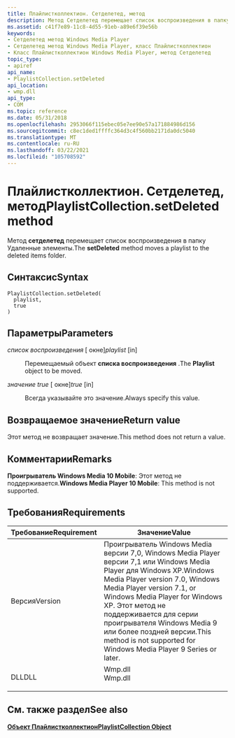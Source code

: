 ```yaml
---
title: Плайлистколлектион. Сетделетед, метод
description: Метод Сетделетед перемещает список воспроизведения в папку Удаленные элементы.
ms.assetid: c41f7e89-11c8-4d55-91eb-a89e6f39e56b
keywords:
- Сетделетед метод Windows Media Player
- Сетделетед метод Windows Media Player, класс Плайлистколлектион
- Класс Плайлистколлектион Windows Media Player, метод Сетделетед
topic_type:
- apiref
api_name:
- PlaylistCollection.setDeleted
api_location:
- wmp.dll
api_type:
- COM
ms.topic: reference
ms.date: 05/31/2018
ms.openlocfilehash: 2953066f115ebec05e7ee90e57a171884986d156
ms.sourcegitcommit: c8ec1ded1ffffc364d3c4f560bb2171da0dc5040
ms.translationtype: MT
ms.contentlocale: ru-RU
ms.lasthandoff: 03/22/2021
ms.locfileid: "105708592"
---
```

# <a name="playlistcollectionsetdeleted-method"></a><span data-ttu-id="b0fd1-106">Плайлистколлектион. Сетделетед, метод</span><span class="sxs-lookup"><span data-stu-id="b0fd1-106">PlaylistCollection.setDeleted method</span></span>

<span data-ttu-id="b0fd1-107">Метод **сетделетед** перемещает список воспроизведения в папку Удаленные элементы.</span><span class="sxs-lookup"><span data-stu-id="b0fd1-107">The **setDeleted** method moves a playlist to the deleted items folder.</span></span>

## <a name="syntax"></a><span data-ttu-id="b0fd1-108">Синтаксис</span><span class="sxs-lookup"><span data-stu-id="b0fd1-108">Syntax</span></span>


```JScript
PlaylistCollection.setDeleted(
  playlist,
  true
)
```



## <a name="parameters"></a><span data-ttu-id="b0fd1-109">Параметры</span><span class="sxs-lookup"><span data-stu-id="b0fd1-109">Parameters</span></span>

<dl> <dt>

<span data-ttu-id="b0fd1-110">*список воспроизведения* \[ окне\]</span><span class="sxs-lookup"><span data-stu-id="b0fd1-110">*playlist* \[in\]</span></span>
</dt> <dd>

<span data-ttu-id="b0fd1-111">Перемещаемый объект **списка воспроизведения** .</span><span class="sxs-lookup"><span data-stu-id="b0fd1-111">The **Playlist** object to be moved.</span></span>

</dd> <dt>

<span data-ttu-id="b0fd1-112">*значение true* \[ окне\]</span><span class="sxs-lookup"><span data-stu-id="b0fd1-112">*true* \[in\]</span></span>
</dt> <dd>

<span data-ttu-id="b0fd1-113">Всегда указывайте это значение.</span><span class="sxs-lookup"><span data-stu-id="b0fd1-113">Always specify this value.</span></span>

</dd> </dl>

## <a name="return-value"></a><span data-ttu-id="b0fd1-114">Возвращаемое значение</span><span class="sxs-lookup"><span data-stu-id="b0fd1-114">Return value</span></span>

<span data-ttu-id="b0fd1-115">Этот метод не возвращает значение.</span><span class="sxs-lookup"><span data-stu-id="b0fd1-115">This method does not return a value.</span></span>

## <a name="remarks"></a><span data-ttu-id="b0fd1-116">Комментарии</span><span class="sxs-lookup"><span data-stu-id="b0fd1-116">Remarks</span></span>

<span data-ttu-id="b0fd1-117">**Проигрыватель Windows Media 10 Mobile**: Этот метод не поддерживается.</span><span class="sxs-lookup"><span data-stu-id="b0fd1-117">**Windows Media Player 10 Mobile**: This method is not supported.</span></span>

## <a name="requirements"></a><span data-ttu-id="b0fd1-118">Требования</span><span class="sxs-lookup"><span data-stu-id="b0fd1-118">Requirements</span></span>



| <span data-ttu-id="b0fd1-119">Требование</span><span class="sxs-lookup"><span data-stu-id="b0fd1-119">Requirement</span></span> | <span data-ttu-id="b0fd1-120">Значение</span><span class="sxs-lookup"><span data-stu-id="b0fd1-120">Value</span></span> |
|--------------------|-------------------------------------------------------------------------------------------------------------------------------------------------------------------------------------------------|
| <span data-ttu-id="b0fd1-121">Версия</span><span class="sxs-lookup"><span data-stu-id="b0fd1-121">Version</span></span><br/> | <span data-ttu-id="b0fd1-122">Проигрыватель Windows Media версии 7,0, Windows Media Player версии 7,1 или Windows Media Player для Windows XP.</span><span class="sxs-lookup"><span data-stu-id="b0fd1-122">Windows Media Player version 7.0, Windows Media Player version 7.1, or Windows Media Player for Windows XP.</span></span> <span data-ttu-id="b0fd1-123">Этот метод не поддерживается для серии проигрывателя Windows Media 9 или более поздней версии.</span><span class="sxs-lookup"><span data-stu-id="b0fd1-123">This method is not supported for Windows Media Player 9 Series or later.</span></span><br/> |
| <span data-ttu-id="b0fd1-124">DLL</span><span class="sxs-lookup"><span data-stu-id="b0fd1-124">DLL</span></span><br/>     | <dl> <span data-ttu-id="b0fd1-125"><dt>Wmp.dll</dt></span><span class="sxs-lookup"><span data-stu-id="b0fd1-125"><dt>Wmp.dll</dt></span></span> </dl>                                                                                                              |



## <a name="see-also"></a><span data-ttu-id="b0fd1-126">См. также раздел</span><span class="sxs-lookup"><span data-stu-id="b0fd1-126">See also</span></span>

<dl> <dt>

[<span data-ttu-id="b0fd1-127">**Объект Плайлистколлектион**</span><span class="sxs-lookup"><span data-stu-id="b0fd1-127">**PlaylistCollection Object**</span></span>](playlistcollection-object.md)
</dt> </dl>

 

 





